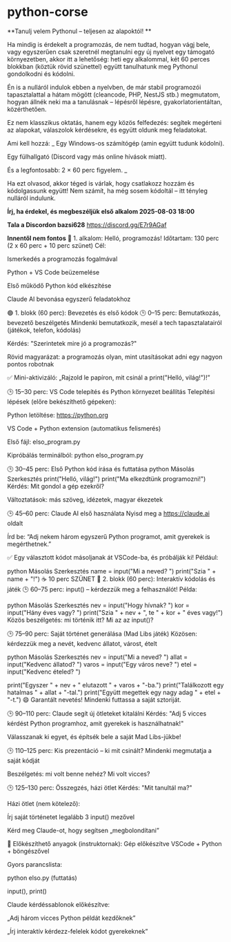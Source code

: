 # python-corse
**Tanulj velem Pythonul – teljesen az alapoktól!
**


Ha mindig is érdekelt a programozás, de nem tudtad, hogyan vágj bele, vagy egyszerűen csak szeretnél megtanulni egy új nyelvet egy támogató környezetben, akkor itt a lehetőség: heti egy alkalommal, két 60 perces blokkban (köztük rövid szünettel) együtt tanulhatunk meg Pythonul gondolkodni és kódolni.



Én is a nulláról indulok ebben a nyelvben, de már stabil programozói tapasztalattal a hátam mögött (cleancode, PHP, NestJS stb.) megmutatom, hogyan állnék neki ma a tanulásnak – lépésről lépésre, gyakorlatorientáltan, közérthetően.



Ez nem klasszikus oktatás, hanem egy közös felfedezés: segítek megérteni az alapokat, válaszolok kérdésekre, és együtt oldunk meg feladatokat.



Ami kell hozzá: _ Egy Windows-os számítógép (amin együtt tudunk kódolni).




Egy fülhallgató (Discord vagy más online hívások miatt).




És a legfontosabb: 2 × 60 perc figyelem. _




Ha ezt olvasod, akkor téged is várlak, hogy csatlakozz hozzám és kódolgassunk együtt! Nem számít, ha még sosem kódoltál – itt tényleg nulláról indulunk.

**Írj, ha érdekel, és megbeszéljük első alkalom 2025-08-03 18:00**

**Tala a Discordon bazsi628**
https://discord.gg/E7r9AGaf


********Innentől nem fontos********
🧭 1. alkalom: Helló, programozás!
Időtartam: 130 perc (2 x 60 perc + 10 perc szünet)
Cél:

Ismerkedés a programozás fogalmával

Python + VS Code beüzemelése

Első működő Python kód elkészítése

Claude AI bevonása egyszerű feladatokhoz

🟢 1. blokk (60 perc): Bevezetés és első kódok
🕒 0–15 perc: Bemutatkozás, bevezető beszélgetés
Mindenki bemutatkozik, mesél a tech tapasztalatairól (játékok, telefon, kódolás)

Kérdés: "Szerintetek mire jó a programozás?"

Rövid magyarázat: a programozás olyan, mint utasításokat adni egy nagyon pontos robotnak

✅ Mini-aktivizáló: „Rajzold le papíron, mit csinál a print("Helló, világ!")!”

🕒 15–30 perc: VS Code telepítés és Python környezet beállítás
Telepítési lépések (előre bekészíthető gépeken):

Python letöltése: https://python.org

VS Code + Python extension (automatikus felismerés)

Első fájl: elso_program.py

Kipróbálás terminálból: python elso_program.py

🕒 30–45 perc: Első Python kód írása és futtatása
python
Másolás
Szerkesztés
print("Helló, világ!")
print("Ma elkezdtünk programozni!")
Kérdés: Mit gondol a gép ezekről?

Változtatások: más szöveg, idézetek, magyar ékezetek

🕒 45–60 perc: Claude AI első használata
Nyisd meg a https://claude.ai oldalt

Írd be:
“Adj nekem három egyszerű Python programot, amit gyerekek is megérthetnek.”

✅ Egy választott kódot másoljanak át VSCode-ba, és próbálják ki!
Például:

python
Másolás
Szerkesztés
name = input("Mi a neved? ")
print("Szia " + name + "!")
☕️ 10 perc SZÜNET
🔵 2. blokk (60 perc): Interaktív kódolás és játék
🕒 60–75 perc: input() – kérdezzük meg a felhasználót!
Példa:

python
Másolás
Szerkesztés
nev = input("Hogy hívnak? ")
kor = input("Hány éves vagy? ")
print("Szia " + nev + ", te " + kor + " éves vagy!")
Közös beszélgetés: mi történik itt? Mi az az input()?

🕒 75–90 perc: Saját történet generálása (Mad Libs játék)
Közösen: kérdezzük meg a nevét, kedvenc állatot, várost, ételt

python
Másolás
Szerkesztés
nev = input("Mi a neved? ")
allat = input("Kedvenc állatod? ")
varos = input("Egy város neve? ")
etel = input("Kedvenc ételed? ")

print("Egyszer " + nev + " elutazott " + varos + "-ba.")
print("Találkozott egy hatalmas " + allat + "-tal.")
print("Együtt megettek egy nagy adag " + etel + "-t.")
😄 Garantált nevetés! Mindenki futtassa a saját sztoriját.

🕒 90–110 perc: Claude segít új ötleteket kitalálni
Kérdés: "Adj 5 vicces kérdést Python programhoz, amit gyerekek is használhatnak!"

Válasszanak ki egyet, és építsék bele a saját Mad Libs-jükbe!

🕒 110–125 perc: Kis prezentáció – ki mit csinált?
Mindenki megmutatja a saját kódját

Beszélgetés: mi volt benne nehéz? Mi volt vicces?

🕒 125–130 perc: Összegzés, házi ötlet
Kérdés: "Mit tanultál ma?"

Házi ötlet (nem kötelező):

Írj saját történetet legalább 3 input() mezővel

Kérd meg Claude-ot, hogy segítsen „megbolondítani”

🧰 Előkészíthető anyagok (instruktornak):
Gép előkészítve VSCode + Python + böngészővel

Gyors parancslista:

python elso.py (futtatás)

input(), print()

Claude kérdéssablonok előkészítve:

„Adj három vicces Python példát kezdőknek”

„Írj interaktív kérdezz-felelek kódot gyerekeknek”
